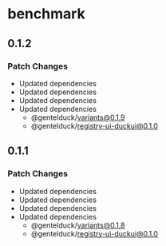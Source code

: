 # benchmark

## 0.1.2

### Patch Changes

- Updated dependencies
- Updated dependencies
- Updated dependencies
- Updated dependencies
  - @gentelduck/variants@0.1.9
  - @gentelduck/registry-ui-duckui@0.1.0

## 0.1.1

### Patch Changes

- Updated dependencies
- Updated dependencies
- Updated dependencies
- Updated dependencies
  - @gentelduck/variants@0.1.8
  - @gentelduck/registry-ui-duckui@0.1.0
